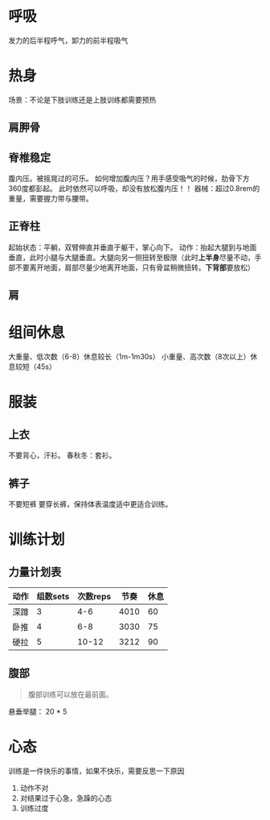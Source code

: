 # 呼吸
发力的后半程呼气，卸力的前半程吸气
# 热身
场景：不论是下肢训练还是上肢训练都需要预热
## 肩胛骨
## 脊椎稳定
腹内压。被摇晃过的可乐。
如何增加腹内压？用手感受吸气的时候，肋骨下方360度都彭起。
此时依然可以呼吸，却没有放松腹内压！！
器械：超过0.8rem的重量，需要握力带与腰带。
## 正脊柱
起始状态：平躺，双臂伸直并垂直于躯干，掌心向下。
动作：抬起大腿到与地面垂直，此时小腿与大腿垂直。大腿向另一侧扭转至极限（此时**上半身**尽量不动，手部不要离开地面，肩部尽量少地离开地面，只有骨盆稍微扭转。**下背部**要放松）
## 肩
# 组间休息
大重量、低次数（6-8）休息较长（1m-1m30s）
小重量、高次数（8次以上）休息较短（45s）

# 服装
## 上衣
不要背心，汗衫。
春秋冬：套衫。
## 裤子
不要短裤
要穿长裤，保持体表温度适中更适合训练。
# 训练计划
## 力量计划表
| 动作 | 组数sets | 次数reps | 节奏 | 休息 |
| ---- | -------- | -------- | ---- | ---- |
| 深蹲 | 3        | 4-6      | 4010 | 60   |
| 卧推 | 4        | 6-8      | 3030 | 75   |
| 硬拉 | 5        | 10-12    | 3212 | 90     |

## 腹部
> 腹部训练可以放在最前面。

悬垂举腿： 20 * 5
# 心态
训练是一件快乐的事情，如果不快乐，需要反思一下原因
1. 动作不对
2. 对结果过于心急，急躁的心态
3. 训练过度
